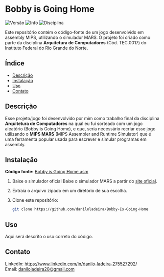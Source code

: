 # Bobby is Going Home

![Versão](https://img.shields.io/badge/Versão-Final-blue)
![Info](https://img.shields.io/badge/JOGO%20-8A2BE2)
![Disciplina](https://img.shields.io/badge/Arquitetura%20de%20Computadores-2F4F2F)

Este repositório contém o código-fonte de um jogo desenvolvido em assembly MIPS, utilizando o simulador MARS. O projeto foi criado como parte da disciplina **Arquitetura de Computadores** (Cód. TEC.0017) do Instituto Federal do Rio Grande do Norte.

## Índice

- [Descrição](#descrição)
- [Instalação](#instalação)
- [Uso](#uso)
- [Contato](#contato)

## Descrição

Esse projeto/jogo foi desenvolvido por mim como trabalho final da disciplina **Arquitetura de Computadores** na qual eu fui sorteado com um jogo aleatório (Bobby is Going Home), e que, seria necessário recriar esse jogo utilizando o **MIPS MARS** (MIPS Assembler and Runtime Simulator) que é uma ferramenta popular usada para escrever e simular programas em assembly.

## Instalação

**Código fonte:** [Bobby is Going Home.asm](bobbyisgoinghome.asm)

1. Baixe o simulador oficial
    Baixe o simulador MARS a partir do [site oficial](http://courses.missouristate.edu/KenVollmar/mars/).
   
2. Extraia o arquivo zipado em um diretório de sua escolha.

3. Clone este repositório:
    ```bash
    git clone https://github.com/daniloladeira/Bobby-Is-Going-Home
    ```

## Uso
Aqui será descrito o uso correto do código.

## Contato

LinkedIn: https://www.linkedin.com/in/danilo-ladeira-275527292/  
Email: daniloladeira20@gmail.com
